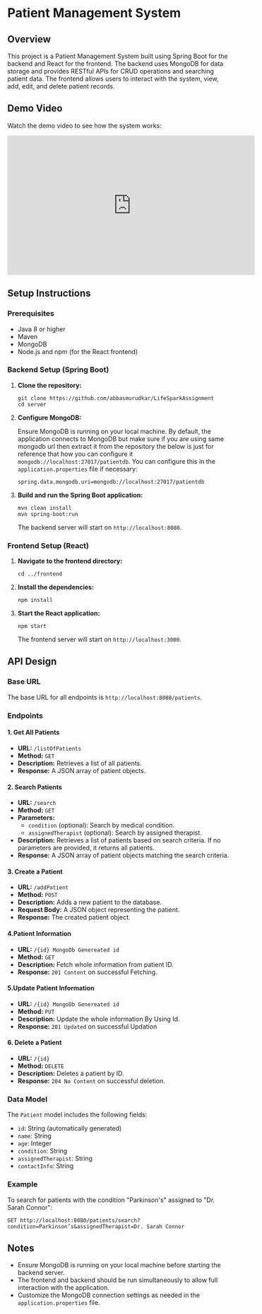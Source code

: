 <h1>Patient Management System</h1>

<h2>Overview</h2>
<p>This project is a Patient Management System built using Spring Boot for the backend and React for the frontend. The backend uses MongoDB for data storage and provides RESTful APIs for CRUD operations and searching patient data. The frontend allows users to interact with the system, view, add, edit, and delete patient records.</p>

<h2>Demo Video</h2>
<p>Watch the demo video to see how the system works:</p>
<iframe width="560" height="315" src="https://www.youtube.com/embed/your-video-id" frameborder="0" allow="accelerometer; autoplay; encrypted-media; gyroscope; picture-in-picture" allowfullscreen></iframe>
<h2>Setup Instructions</h2>

<h3>Prerequisites</h3>
<ul>
    <li>Java 8 or higher</li>
    <li>Maven</li>
    <li>MongoDB</li>
    <li>Node.js and npm (for the React frontend)</li>
</ul>

<h3>Backend Setup (Spring Boot)</h3>
<ol>
    <li><strong>Clone the repository:</strong>
    <pre><code>git clone https://github.com/abbasmurudkar/LifeSparkAssignment
cd server</code></pre>
    </li>
    <li><strong>Configure MongoDB:</strong>
    <p>Ensure MongoDB is running on your local machine. By default, the application connects to MongoDB but make sure if you are using same mongodb url then extract it from the repository the below is just for reference that how you can configure it <code>mongodb://localhost:27017/patientdb</code>. You can configure this in the <code>application.properties</code> file if necessary:</p>
    <pre><code>spring.data.mongodb.uri=mongodb://localhost:27017/patientdb</code></pre>
    </li>
    <li><strong>Build and run the Spring Boot application:</strong>
    <pre><code>mvn clean install
mvn spring-boot:run</code></pre>
    <p>The backend server will start on <code>http://localhost:8080</code>.</p>
    </li>
</ol>

<h3>Frontend Setup (React)</h3>
<ol>
    <li><strong>Navigate to the frontend directory:</strong>
    <pre><code>cd ../frontend</code></pre>
    </li>
    <li><strong>Install the dependencies:</strong>
    <pre><code>npm install</code></pre>
    </li>
    <li><strong>Start the React application:</strong>
    <pre><code>npm start</code></pre>
    <p>The frontend server will start on <code>http://localhost:3000</code>.</p>
    </li>
</ol>

<h2>API Design</h2>

<h3>Base URL</h3>
<p>The base URL for all endpoints is <code>http://localhost:8080/patients</code>.</p>

<h3>Endpoints</h3>

<h4>1. Get All Patients</h4>
<ul>
    <li><strong>URL:</strong> <code>/listOfPatients</code></li>
    <li><strong>Method:</strong> <code>GET</code></li>
    <li><strong>Description:</strong> Retrieves a list of all patients.</li>
    <li><strong>Response:</strong> A JSON array of patient objects.</li>
</ul>

<h4>2. Search Patients</h4>
<ul>
    <li><strong>URL:</strong> <code>/search</code></li>
    <li><strong>Method:</strong> <code>GET</code></li>
    <li><strong>Parameters:</strong>
        <ul>
            <li><code>condition</code> (optional): Search by medical condition.</li>
            <li><code>assignedTherapist</code> (optional): Search by assigned therapist.</li>
        </ul>
    </li>
    <li><strong>Description:</strong> Retrieves a list of patients based on search criteria. If no parameters are provided, it returns all patients.</li>
    <li><strong>Response:</strong> A JSON array of patient objects matching the search criteria.</li>
</ul>

<h4>3. Create a Patient</h4>
<ul>
    <li><strong>URL:</strong> <code>/addPatient</code></li>
    <li><strong>Method:</strong> <code>POST</code></li>
    <li><strong>Description:</strong> Adds a new patient to the database.</li>
    <li><strong>Request Body:</strong> A JSON object representing the patient.</li>
    <li><strong>Response:</strong> The created patient object.</li>
</ul>

<h4>4.Patient Information</h4>
<ul>
    <li><strong>URL:</strong> <code>/{id} MongoDb Genereated id</code></li>
    <li><strong>Method:</strong> <code>GET</code></li>
    <li><strong>Description:</strong> Fetch whole information from patient ID.</li>
    <li><strong>Response:</strong> <code>201 Content</code> on successful Fetching.</li>
</ul>
<h4>5.Update Patient Information</h4>
<ul>
    <li><strong>URL:</strong> <code>/{id} MongoDb Genereated id</code></li>
    <li><strong>Method:</strong> <code>PUT</code></li>
    <li><strong>Description:</strong> Update the whole information By Using Id.</li>
    <li><strong>Response:</strong> <code>201 Updated</code> on successful Updation</li>
</ul>
<h4>6. Delete a Patient</h4>
<ul>
    <li><strong>URL:</strong> <code>/{id}</code></li>
    <li><strong>Method:</strong> <code>DELETE</code></li>
    <li><strong>Description:</strong> Deletes a patient by ID.</li>
    <li><strong>Response:</strong> <code>204 No Content</code> on successful deletion.</li>
</ul>

<h3>Data Model</h3>
<p>The <code>Patient</code> model includes the following fields:</p>
<ul>
    <li><code>id</code>: String (automatically generated)</li>
    <li><code>name</code>: String</li>
    <li><code>age</code>: Integer</li>
    <li><code>condition</code>: String</li>
    <li><code>assignedTherapist</code>: String</li>
    <li><code>contactInfo</code>: String</li>
</ul>

<h3>Example</h3>
<p>To search for patients with the condition "Parkinson's" assigned to "Dr. Sarah Connor":</p>
<pre><code>GET http://localhost:8080/patients/search?condition=Parkinson’s&assignedTherapist=Dr. Sarah Connor</code></pre>

<h2>Notes</h2>
<ul>
    <li>Ensure MongoDB is running on your local machine before starting the backend server.</li>
    <li>The frontend and backend should be run simultaneously to allow full interaction with the application.</li>
    <li>Customize the MongoDB connection settings as needed in the <code>application.properties</code> file.</li>
</ul>
